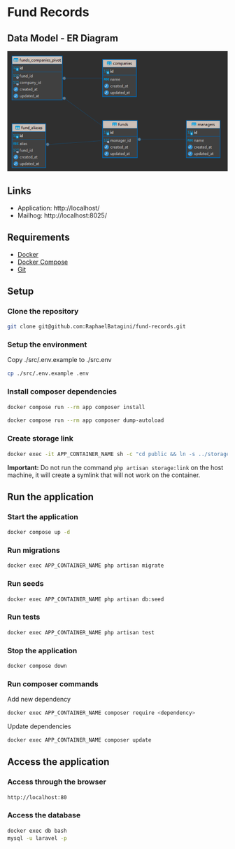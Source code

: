 # Fund Records

## Data Model - ER Diagram
![ER Diagram](./fund-records.png)

## Links
- Application: http://localhost/
- Mailhog: http://localhost:8025/

## Requirements

- [Docker](https://docs.docker.com/install/)
- [Docker Compose](https://docs.docker.com/compose/install/)
- [Git](https://git-scm.com/downloads)

## Setup

### Clone the repository

```bash
git clone git@github.com:RaphaelBatagini/fund-records.git
```

### Setup the environment

Copy ./src/.env.example to ./src.env

```bash
cp ./src/.env.example .env
```

### Install composer dependencies

```bash
docker compose run --rm app composer install
```

```bash
docker compose run --rm app composer dump-autoload
```

### Create storage link

```bash
docker exec -it APP_CONTAINER_NAME sh -c "cd public && ln -s ../storage/app/public storage"
```

**Important:** Do not run the command `php artisan storage:link` on the host machine, it will create a symlink that will not work on the container.

## Run the application

### Start the application

```bash
docker compose up -d
```

### Run migrations

```bash
docker exec APP_CONTAINER_NAME php artisan migrate
```

### Run seeds

```bash
docker exec APP_CONTAINER_NAME php artisan db:seed
```

### Run tests

```bash
docker exec APP_CONTAINER_NAME php artisan test
```

### Stop the application

```bash
docker compose down
```

### Run composer commands

Add new dependency

```bash
docker exec APP_CONTAINER_NAME composer require <dependency>
```

Update dependencies

```bash
docker exec APP_CONTAINER_NAME composer update
```

## Access the application

### Access through the browser

```bash
http://localhost:80
```

### Access the database

```bash
docker exec db bash
mysql -u laravel -p
```
